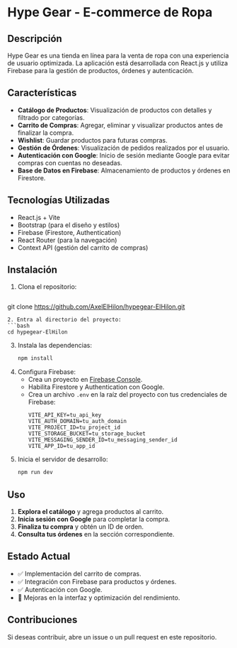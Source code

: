 # Hype Gear - E-commerce de Ropa

## Descripción
Hype Gear es una tienda en línea para la venta de ropa con una experiencia de usuario optimizada. La aplicación está desarrollada con React.js y utiliza Firebase para la gestión de productos, órdenes y autenticación.

## Características
- **Catálogo de Productos**: Visualización de productos con detalles y filtrado por categorías.
- **Carrito de Compras**: Agregar, eliminar y visualizar productos antes de finalizar la compra.
- **Wishlist**: Guardar productos para futuras compras.
- **Gestión de Órdenes**: Visualización de pedidos realizados por el usuario.
- **Autenticación con Google**: Inicio de sesión mediante Google para evitar compras con cuentas no deseadas.
- **Base de Datos en Firebase**: Almacenamiento de productos y órdenes en Firestore.

## Tecnologías Utilizadas
- React.js + Vite
- Bootstrap (para el diseño y estilos)
- Firebase (Firestore, Authentication)
- React Router (para la navegación)
- Context API (gestión del carrito de compras)

## Instalación
1. Clona el repositorio:
   ```bash
  git clone https://github.com/AxelElHilon/hypegear-ElHilon.git
   ```
2. Entra al directorio del proyecto:
   ```bash
   cd hypegear-ElHilon
   ```
3. Instala las dependencias:
   ```bash
   npm install
   ```
4. Configura Firebase:
   - Crea un proyecto en [Firebase Console](https://console.firebase.google.com/).
   - Habilita Firestore y Authentication con Google.
   - Crea un archivo `.env` en la raíz del proyecto con tus credenciales de Firebase:
     ```env
     VITE_API_KEY=tu_api_key
     VITE_AUTH_DOMAIN=tu_auth_domain
     VITE_PROJECT_ID=tu_project_id
     VITE_STORAGE_BUCKET=tu_storage_bucket
     VITE_MESSAGING_SENDER_ID=tu_messaging_sender_id
     VITE_APP_ID=tu_app_id
     ```
5. Inicia el servidor de desarrollo:
   ```bash
   npm run dev
   ```

## Uso
1. **Explora el catálogo** y agrega productos al carrito.
2. **Inicia sesión con Google** para completar la compra.
3. **Finaliza tu compra** y obtén un ID de orden.
4. **Consulta tus órdenes** en la sección correspondiente.

## Estado Actual
- ✅ Implementación del carrito de compras.
- ✅ Integración con Firebase para productos y órdenes.
- ✅ Autenticación con Google.
- 🔧 Mejoras en la interfaz y optimización del rendimiento.

## Contribuciones
Si deseas contribuir, abre un issue o un pull request en este repositorio.




